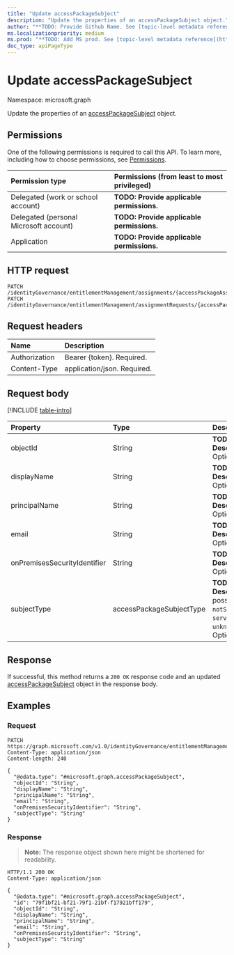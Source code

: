 ```yaml
---
title: "Update accessPackageSubject"
description: "Update the properties of an accessPackageSubject object."
author: "**TODO: Provide Github Name. See [topic-level metadata reference](https://msgo.azurewebsites.net/add/document/guidelines/metadata.html#topic-level-metadata)**"
ms.localizationpriority: medium
ms.prod: "**TODO: Add MS prod. See [topic-level metadata reference](https://msgo.azurewebsites.net/add/document/guidelines/metadata.html#topic-level-metadata)**"
doc_type: apiPageType
---
```


# Update accessPackageSubject
Namespace: microsoft.graph



Update the properties of an [accessPackageSubject](../resources/accesspackagesubject.md) object.

## Permissions
One of the following permissions is required to call this API. To learn more, including how to choose permissions, see [Permissions](/graph/permissions-reference).

|Permission type|Permissions (from least to most privileged)|
|:---|:---|
|Delegated (work or school account)|**TODO: Provide applicable permissions.**|
|Delegated (personal Microsoft account)|**TODO: Provide applicable permissions.**|
|Application|**TODO: Provide applicable permissions.**|

## HTTP request

<!-- {
  "blockType": "ignored"
}
-->
``` http
PATCH /identityGovernance/entitlementManagement/assignments/{accessPackageAssignmentId}/target
PATCH /identityGovernance/entitlementManagement/assignmentRequests/{accessPackageAssignmentRequestId}/requestor
```

## Request headers
|Name|Description|
|:---|:---|
|Authorization|Bearer {token}. Required.|
|Content-Type|application/json. Required.|

## Request body
[!INCLUDE [table-intro](../../includes/update-property-table-intro.md)]


|Property|Type|Description|
|:---|:---|:---|
|objectId|String|**TODO: Add Description** Optional.|
|displayName|String|**TODO: Add Description** Optional.|
|principalName|String|**TODO: Add Description** Optional.|
|email|String|**TODO: Add Description** Optional.|
|onPremisesSecurityIdentifier|String|**TODO: Add Description** Optional.|
|subjectType|accessPackageSubjectType|**TODO: Add Description**. The possible values are: `notSpecified`, `user`, `servicePrincipal`, `unknownFutureValue`. Optional.|



## Response

If successful, this method returns a `200 OK` response code and an updated [accessPackageSubject](../resources/accesspackagesubject.md) object in the response body.

## Examples

### Request
<!-- {
  "blockType": "request",
  "name": "update_accesspackagesubject"
}
-->
``` http
PATCH https://graph.microsoft.com/v1.0/identityGovernance/entitlementManagement/assignments/{accessPackageAssignmentId}/target
Content-Type: application/json
Content-length: 240

{
  "@odata.type": "#microsoft.graph.accessPackageSubject",
  "objectId": "String",
  "displayName": "String",
  "principalName": "String",
  "email": "String",
  "onPremisesSecurityIdentifier": "String",
  "subjectType": "String"
}
```


### Response
>**Note:** The response object shown here might be shortened for readability.
<!-- {
  "blockType": "response",
  "truncated": true
}
-->
``` http
HTTP/1.1 200 OK
Content-Type: application/json

{
  "@odata.type": "#microsoft.graph.accessPackageSubject",
  "id": "79f1bf21-bf21-79f1-21bf-f17921bff179",
  "objectId": "String",
  "displayName": "String",
  "principalName": "String",
  "email": "String",
  "onPremisesSecurityIdentifier": "String",
  "subjectType": "String"
}
```


